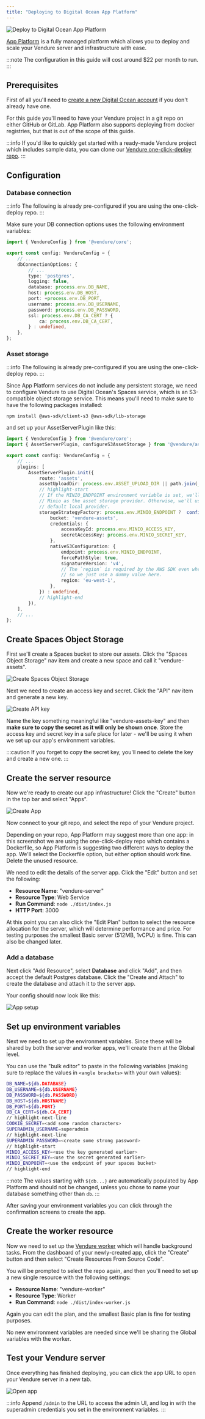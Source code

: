 ```yaml
---
title: "Deploying to Digital Ocean App Platform"
---
```


![Deploy to Digital Ocean App Platform](./deploy-to-do-app-platform.webp)

[App Platform](https://www.digitalocean.com/products/app-platform) is a fully managed platform which allows you to deploy and scale your Vendure server and infrastructure with ease.

:::note
The configuration in this guide will cost around $22 per month to run.
:::

## Prerequisites

First of all you'll need to [create a new Digital Ocean account](https://cloud.digitalocean.com/registrations/new) if you
don't already have one.

For this guide you'll need to have your Vendure project in a git repo on either GitHub or GitLab. App Platform also supports
deploying from docker registries, but that is out of the scope of this guide.

:::info
If you'd like to quickly get started with a ready-made Vendure project which includes sample data, you can clone our
[Vendure one-click-deploy repo](https://github.com/vendure-ecommerce/one-click-deploy).
:::

## Configuration

### Database connection

:::info
The following is already pre-configured if you are using the one-click-deploy repo.
:::

Make sure your DB connection options uses the following environment variables:

```ts title="src/vendure-config.ts"
import { VendureConfig } from '@vendure/core';

export const config: VendureConfig = {
    // ...
    dbConnectionOptions: {
        // ...
        type: 'postgres',
        logging: false,
        database: process.env.DB_NAME,
        host: process.env.DB_HOST,
        port: +process.env.DB_PORT,
        username: process.env.DB_USERNAME,
        password: process.env.DB_PASSWORD,
        ssl: process.env.DB_CA_CERT ? {
            ca: process.env.DB_CA_CERT,
        } : undefined,
    },
};
```
### Asset storage

:::info
The following is already pre-configured if you are using the one-click-deploy repo.
:::

Since App Platform services do not include any persistent storage, we need to configure Vendure to use Digital Ocean's
Spaces service, which is an S3-compatible object storage service. This means you'll need to make sure to have the
following packages installed:

```
npm install @aws-sdk/client-s3 @aws-sdk/lib-storage
```


and set up your AssetServerPlugin like this:

```ts title="src/vendure-config.ts"
import { VendureConfig } from '@vendure/core';
import { AssetServerPlugin, configureS3AssetStorage } from '@vendure/asset-server-plugin';

export const config: VendureConfig = {
    // ...
    plugins: [
        AssetServerPlugin.init({
            route: 'assets',
            assetUploadDir: process.env.ASSET_UPLOAD_DIR || path.join(__dirname, '../static/assets'),
            // highlight-start
            // If the MINIO_ENDPOINT environment variable is set, we'll use
            // Minio as the asset storage provider. Otherwise, we'll use the
            // default local provider.
            storageStrategyFactory: process.env.MINIO_ENDPOINT ?  configureS3AssetStorage({
                bucket: 'vendure-assets',
                credentials: {
                    accessKeyId: process.env.MINIO_ACCESS_KEY,
                    secretAccessKey: process.env.MINIO_SECRET_KEY,
                },
                nativeS3Configuration: {
                    endpoint: process.env.MINIO_ENDPOINT,
                    forcePathStyle: true,
                    signatureVersion: 'v4',
                    // The `region` is required by the AWS SDK even when using MinIO,
                    // so we just use a dummy value here.
                    region: 'eu-west-1',
                },
            }) : undefined,
            // highlight-end
        }),
    ],
    // ...
};
```

## Create Spaces Object Storage

First we'll create a Spaces bucket to store our assets. Click the "Spaces Object Storage" nav item and
create a new space and call it "vendure-assets".

![Create Spaces Object Storage](./01-create-space.webp)

Next we need to create an access key and secret. Click the "API" nav item and generate a new key.

![Create API key](./02-space-access-keys.webp)

Name the key something meaningful like "vendure-assets-key" and then **make sure to copy the secret as it will only be
shown once**. Store the access key and secret key in a safe place for later - we'll be using it when we set up our 
app's environment variables.

:::caution
If you forget to copy the secret key, you'll need to delete the key and create a new one.
:::

## Create the server resource

Now we're ready to create our app infrastructure! Click the "Create" button in the top bar and select "Apps".

![Create App](./03-create-app.webp)

Now connect to your git repo, and select the repo of your Vendure project.

Depending on your repo, App Platform may suggest more than one app: in this screenshot we are using the one-click-deploy
repo which contains a Dockerfile, so App Platform is suggesting two different ways to deploy the app. We'll select the
Dockerfile option, but either option should work fine. Delete the unused resource.

We need to edit the details of the server app. Click the "Edit" button and set the following:

* **Resource Name**: "vendure-server"
* **Resource Type**: Web Service
* **Run Command**: `node ./dist/index.js`
* **HTTP Port**: 3000

At this point you can also click the "Edit Plan" button to select the resource allocation for the server, which will
determine performance and price. For testing purposes the smallest Basic server (512MB, 1vCPU) is fine. This can also be changed later.

### Add a database 

Next click "Add Resource", select **Database** and click "Add", and then accept the default Postgres database. Click the
"Create and Attach" to create the database and attach it to the server app.

Your config should now look like this:

![App setup](./04-configure-server.webp)

## Set up environment variables

Next we need to set up the environment variables. Since these will be shared by both the server and worker apps, we'll create
them at the Global level. 

You can use the "bulk editor" to paste in the following variables (making sure to replace the values in `<angle brackets>` with
your own values):

```sh
DB_NAME=${db.DATABASE}
DB_USERNAME=${db.USERNAME}
DB_PASSWORD=${db.PASSWORD}
DB_HOST=${db.HOSTNAME}
DB_PORT=${db.PORT}
DB_CA_CERT=${db.CA_CERT}
// highlight-next-line
COOKIE_SECRET=<add some random characters>
SUPERADMIN_USERNAME=superadmin
// highlight-next-line
SUPERADMIN_PASSWORD=<create some strong password>
// highlight-start
MINIO_ACCESS_KEY=<use the key generated earlier>
MINIO_SECRET_KEY=<use the secret generated earlier>
MINIO_ENDPOINT=<use the endpoint of your spaces bucket>
// highlight-end
```

:::note
The values starting with `${db...}` are automatically populated by App Platform and should not be changed, unless you chose
to name your database something other than `db`.
:::

After saving your environment variables you can click through the confirmation screens to create the app.

## Create the worker resource

Now we need to set up the [Vendure worker](/guides/developer-guide/worker-job-queue/) which will handle background tasks. From the dashboard of your newly-created
app, click the "Create" button and then select "Create Resources From Source Code".

You will be prompted to select the repo again, and then you'll need to set up a new single resource with the following 
settings:

* **Resource Name**: "vendure-worker"
* **Resource Type**: Worker
* **Run Command**: `node ./dist/index-worker.js`

Again you can edit the plan, and the smallest Basic plan is fine for testing purposes.

No new environment variables are needed since we'll be sharing the Global variables with the worker.

## Test your Vendure server

Once everything has finished deploying, you can click the app URL to open your Vendure server in a new tab. 

![Open app](./05-open-app.webp)

:::info
Append `/admin` to the URL to access the admin UI, and log in with the superadmin credentials you set in the environment variables.
:::
